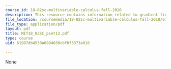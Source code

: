 ```yaml
---
course_id: 18-02sc-multivariable-calculus-fall-2010
description: This resource contains information related to gradient fields in 3D.
file_location: /coursemedia/18-02sc-multivariable-calculus-fall-2010/61987db4530a0894030cbfbf3373a018_MIT18_02SC_pset12.pdf
file_type: application/pdf
layout: pdf
title: MIT18_02SC_pset12.pdf
type: course
uid: 61987db4530a0894030cbfbf3373a018

---
```

None